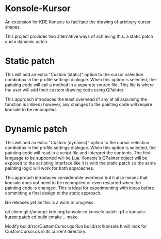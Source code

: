 Konsole-Kursor
==============

An extension for KDE Konsole to facilitate the drawing of arbitrary cursor shapes.

This project provides two alternative ways of achieving this: a static patch and a dynamic patch.

Static patch
=

This will add an extra "Custom (static)" option to the cursor selection combobox in the profile settings dialogue. When this option is selected, the painting code will call a method in a separate source file. This file is where the user will add their custom drawing code using QPainter.

This approach introduces the least overhead (if any at all assuming the function is inlined) however, any changes to the painting code will require konsole to be recompiled.

Dynamic patch
=
This will add an extra "Custom (dynamic)" option to the cursor selection combobox in the profile settings dialogue. When this option is selected, the painting code will read in a script file and interpret the contents. The first language to be supported will be Lua. Konsole's QPainter object will be exposed to the scripting interface like it is with the static patch so the same painting logic will work for both approaches. 

This approach introduces considerable overhead but it also means that konsole does not need to be recompiled or even restarted when the painting code is changed. This is ideal for experimenting with  ideas before committing a final design to the static approach.

No releases yet as this is a work in progress. 

git clone git://anongit.kde.org/konsole
cd konsole
patch -p1 < konsole-kursor.patch
cd build
cmake ..
make

Modify build/src/CustomCursor.qs
Run build/src/konsole
It will look for CustomCursor.qs in its current directory.

